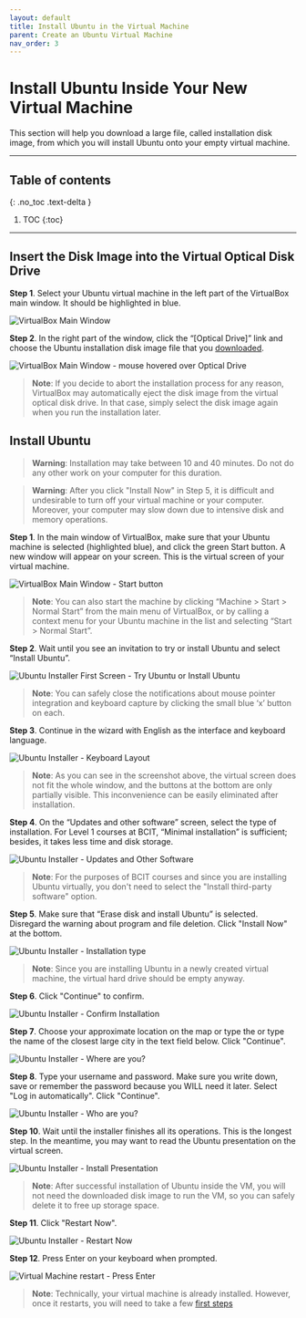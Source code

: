 ```yaml
---
layout: default
title: Install Ubuntu in the Virtual Machine
parent: Create an Ubuntu Virtual Machine
nav_order: 3
---
```


# Install Ubuntu Inside Your New Virtual Machine

This section will help you download a large file, called installation disk image, from which you will install Ubuntu onto your empty virtual machine.

---
## Table of contents
{: .no_toc .text-delta }

1. TOC
{:toc}

---

## Insert the Disk Image into the Virtual Optical Disk Drive

**Step 1**. Select your Ubuntu virtual machine in the left part of the VirtualBox main window. It should be highlighted in blue.

![VirtualBox Main Window](../assets/VM-11.png)

**Step 2**. In the right part of the window, click the “[Optical Drive]” link and choose the Ubuntu installation disk image file that you [downloaded](https://yaki-bcit.github.io/doc-virtualbox/docs/create-ubuntu-vm/download-ubuntu.html).

![VirtualBox Main Window - mouse hovered over Optical Drive](../assets/VM-13-1-sh.png)

> **Note**: If you decide to abort the installation process for any reason, VirtualBox may automatically eject the disk image from the virtual optical disk drive. In that case, simply select the disk image again when you run the installation later.

## Install Ubuntu

> **Warning**: Installation may take between 10 and 40 minutes. Do not do any other work on your computer for this duration. 

> **Warning**: After you click "Install Now" in Step 5, it is difficult and undesirable to turn off your virtual machine or your computer. Moreover, your computer may slow down due to intensive disk and memory operations. 

**Step 1**. In the main window of VirtualBox, make sure that your Ubuntu machine is selected (highlighted blue), and click the green Start button. A new window will appear on your screen. This is the virtual screen of your virtual machine.

![VirtualBox Main Window - Start button](../assets/VM-12.png)

> **Note**: You can also start the machine by clicking “Machine > Start > Normal Start” from the main menu of VirtualBox, or by calling a context menu for your Ubuntu machine in the list and selecting “Start > Normal Start”. 

**Step 2**. Wait until you see an invitation to try or install Ubuntu and select “Install Ubuntu”.

![Ubuntu Installer First Screen - Try Ubuntu or Install Ubuntu](../assets/VM-15.png)

> **Note**: You can safely close the notifications about mouse pointer integration and keyboard capture by clicking the small blue ‘x’ button on each.

**Step 3**. Continue in the wizard with English as the interface and keyboard language.

![Ubuntu Installer - Keyboard Layout](../assets/ubuntu-04.png)

> **Note**: As you can see in the screenshot above, the virtual screen does not fit the whole window, and the buttons at the bottom are only partially visible. This inconvenience can be easily eliminated after installation.

**Step 4**. On the “Updates and other software” screen, select the type of installation. For Level 1 courses at BCIT, “Minimal installation” is sufficient; besides, it takes less time and disk storage.

![Ubuntu Installer - Updates and Other Software](../assets/ubuntu-05.png)

> **Note**: For the purposes of BCIT courses and since you are installing Ubuntu virtually, you don't need to select the "Install third-party software" option.

**Step 5**. Make sure that “Erase disk and install Ubuntu” is selected. Disregard the warning about program and file deletion. Click "Install Now" at the bottom.

![Ubuntu Installer - Installation type](../assets/ubuntu-06.png)

> **Note**: Since you are installing Ubuntu in a newly created virtual machine, the virtual hard drive should be empty anyway.

**Step 6**. Click "Continue" to confirm.

![Ubuntu Installer - Confirm Installation](../assets/ubuntu-07.png)

**Step 7**. Choose your approximate location on the map or type the or type the name of the closest large city in the text field below. Click "Continue".

![Ubuntu Installer - Where are you?](../assets/ubuntu-08.png)

**Step 8**. Type your username and password. Make sure you write down, save or remember the password because you WILL need it later. Select "Log in automatically". Click "Continue".

![Ubuntu Installer - Who are you?](../assets/ubuntu-09.png)

**Step 10**. Wait until the installer finishes all its operations. This is the longest step. In the meantime, you may want to read the Ubuntu presentation on the virtual screen.

![Ubuntu Installer - Install Presentation](../assets/ubuntu-10.png)

> **Note**: After successful installation of Ubuntu inside the VM, you will not need the downloaded disk image to run the VM, so you can safely delete it to free up storage space.

**Step 11**. Click "Restart Now".

![Ubuntu Installer - Restart Now](../assets/ubuntu-11.png)

**Step 12**. Press Enter on your keyboard when prompted.

![Virtual Machine restart - Press Enter](../assets/ubuntu-12.png)

> **Note**: Technically, your virtual machine is already installed. However, once it restarts, you will need to take a few [first steps](https://yaki-bcit.github.io/doc-virtualbox/docs/create-ubuntu-vm/ubuntu-first-steps.html)
